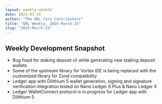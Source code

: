 ```yaml
---
layout: weekly-update
date: 2025-03-25
author: "The QRL Core Contributors"
title: "QRL Weekly, 2025-March-25"
slug: "2025-March-25"
---
```


## Weekly Development Snapshot

- Bug fixed for staking deposit cli while generating new staking deposit wallets
- Some of the upstream library for Vortex IDE is being replaced with the customized library for Zond compatibility
- Ledger app with Dilithium 5 wallet generation, signing and signature verification integration tested on Nano Ledger S Plus & Nano Ledger X
- Ledger WalletConnect protocol is in progress for Ledger app with Dilithium 5

<!--more-->
